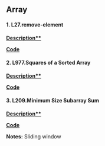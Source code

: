 ## Array

#### 1. L27.remove-element

**[Description**](https://leetcode.com/problems/remove-element/description/)**

**[Code](./27.remove-element.py)**



#### 2. L977.Squares of a Sorted Array
**[Description**](https://leetcode.com/problems/squares-of-a-sorted-array/description/)**

**[Code](./977.squares-of-a-sorted-array.py)**


#### 3. L209.Minimum Size Subarray Sum
**[Description**](https://leetcode.com/problems/minimum-size-subarray-sum/description/)**

**[Code](./209.minimum-size-subarray-sum.py)**

**Notes:**
Sliding window